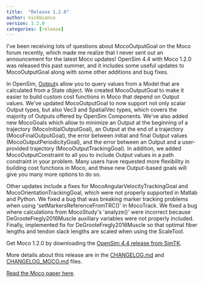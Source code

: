 ```yaml
---
title:  "Release 1.2.0"
author: nickbianco
version: 1.2.0
categories: [release]
---
```


I've been receiving lots of questions about MocoOutputGoal on the Moco forum recently,
which made me realize that I never sent out an announcement for the latest Moco updates! 
OpenSim 4.4 with Moco 1.2.0 was released this past summer, and it includes some useful 
updates to MocoOutputGoal along with some other additions and bug fixes.

In OpenSim, [Output](https://simtk.org/api_docs/opensim/api_docs44/classOpenSim_1_1Output.html)s allow 
you to query values from a Model that are calculated from a State object. We created 
MocoOutputGoal to make it easier to build custom cost functions in Moco that depend on Output
values. We've updated MocoOutputGoal to now support not only scalar Output types, but also Vec3 and
SpatialVec types, which covers the majority of Outputs offered by OpenSim Components. We've also
added new MocoGoals which allow to minimize an Output at the beginning of a trajectory (MocoInitialOutputGoal),
an Output at the end of a trajectory (MocoFinalOutputGoal), the error between initial and final 
Output values (MocoOutputPeriodicityGoal), and the error between an Output and a user-provided
trajectory (MocoOutputTrackingGoal). In addition, we added MocoOutputConstraint to all you to
include Output values in a path constraint in your problem. Many users have requested more 
flexibility in building cost functions in Moco, and these new Output-based goals will give you
many more options to do so. 

Other updates include a fixes for MocoAngularVelocityTrackingGoal and MocoOrientationTrackingGoal,
which were not properly supported in Matlab and Python. We fixed a bug that was breaking marker
tracking problems when using 'setMarkersReferenceFromTRC()' in MocoTrack. We fixed a bug where 
calculations from MocoStudy's 'analyze()' were incorrect because DeGrooteFregly2016Muscle auxiliary 
variables were not properly included. Finally, implemented fix for DeGrooteFregly2016Muscle so that 
optimal fiber lengths and tendon slack lengths are scaled when using the ScaleTool. 

Get Moco 1.2.0 by downloading the [OpenSim 4.4 release from SimTK](https://simtk.org/frs/?group_id=91).

More details about this release are in the [CHANGELOG.md](https://github.com/opensim-org/opensim-core/blob/master/CHANGELOG.md) 
and [CHANGELOG_MOCO.md](https://github.com/opensim-org/opensim-core/blob/master/CHANGELOG_MOCO.md) files.

[Read the Moco paper here](https://journals.plos.org/ploscompbiol/article?id=10.1371/journal.pcbi.1008493). 
